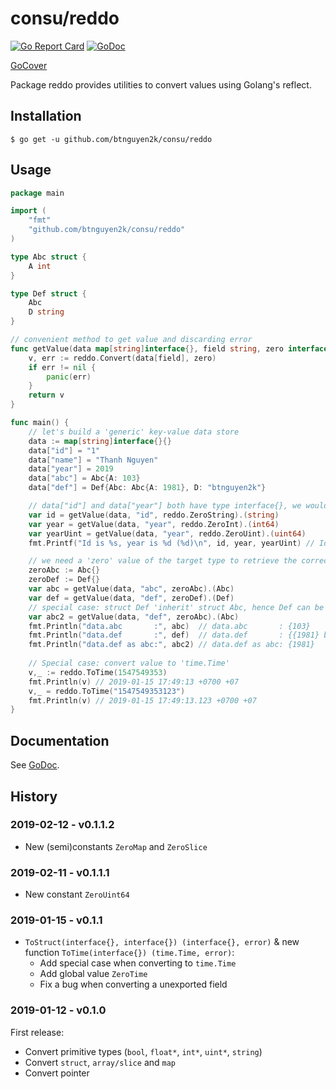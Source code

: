 # consu/reddo

[![Go Report Card](https://goreportcard.com/badge/github.com/btnguyen2k/consu)](https://goreportcard.com/report/github.com/btnguyen2k/consu)
[![GoDoc](https://godoc.org/github.com/btnguyen2k/consu/reddo?status.svg)](https://godoc.org/github.com/btnguyen2k/consu/reddo)

[GoCover](https://gocover.io/github.com/btnguyen2k/consu/reddo)

Package reddo provides utilities to convert values using Golang's reflect.

## Installation

```shell
$ go get -u github.com/btnguyen2k/consu/reddo
```


## Usage

```go
package main

import (
	"fmt"
	"github.com/btnguyen2k/consu/reddo"
)

type Abc struct {
	A int
}

type Def struct {
	Abc
	D string
}

// convenient method to get value and discarding error
func getValue(data map[string]interface{}, field string, zero interface{}) interface{} {
	v, err := reddo.Convert(data[field], zero)
	if err != nil {
		panic(err)
	}
	return v
}

func main() {
	// let's build a 'generic' key-value data store
	data := map[string]interface{}{}
	data["id"] = "1"
	data["name"] = "Thanh Nguyen"
	data["year"] = 2019
	data["abc"] = Abc{A: 103}
	data["def"] = Def{Abc: Abc{A: 1981}, D: "btnguyen2k"}

	// data["id"] and data["year"] both have type interface{}, we would want the correct type
	var id = getValue(data, "id", reddo.ZeroString).(string)
	var year = getValue(data, "year", reddo.ZeroInt).(int64)
	var yearUint = getValue(data, "year", reddo.ZeroUint).(uint64)
	fmt.Printf("Id is %s, year is %d (%d)\n", id, year, yearUint) // Id is 1, year is 2019 (2019) 

	// we need a 'zero' value of the target type to retrieve the correct value & type from out data store
	zeroAbc := Abc{}
	zeroDef := Def{}
	var abc = getValue(data, "abc", zeroAbc).(Abc)
	var def = getValue(data, "def", zeroDef).(Def)
	// special case: struct Def 'inherit' struct Abc, hence Def can be 'cast'-ed to Abc
	var abc2 = getValue(data, "def", zeroAbc).(Abc)
	fmt.Println("data.abc       :", abc)  // data.abc       : {103}
	fmt.Println("data.def       :", def)  // data.def       : {{1981} btnguyen2k}
	fmt.Println("data.def as abc:", abc2) // data.def as abc: {1981}
	
	// Special case: convert value to 'time.Time'
	v,_ := reddo.ToTime(1547549353)
	fmt.Println(v) // 2019-01-15 17:49:13 +0700 +07
	v,_ = reddo.ToTime("1547549353123")
	fmt.Println(v) // 2019-01-15 17:49:13.123 +0700 +07
}
```


## Documentation

See [GoDoc](https://godoc.org/github.com/btnguyen2k/consu/reddo).


## History

### 2019-02-12 - v0.1.1.2

- New (semi)constants `ZeroMap` and `ZeroSlice`


### 2019-02-11 - v0.1.1.1

- New constant `ZeroUint64`


### 2019-01-15 - v0.1.1

- `ToStruct(interface{}, interface{}) (interface{}, error)` & new function `ToTime(interface{}) (time.Time, error)`:
  - Add special case when converting to `time.Time`
  - Add global value `ZeroTime`
  - Fix a bug when converting a unexported field


### 2019-01-12 - v0.1.0

First release:
- Convert primitive types (`bool`, `float*`, `int*`, `uint*`, `string`)
- Convert `struct`, `array/slice` and `map`
- Convert pointer
